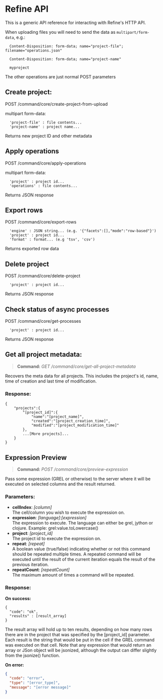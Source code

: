 # Refine API

This is a generic API reference for interacting with Refine's HTTP API.

When uploading files you will need to send the data as `multipart/form-data`, e.g.:

      Content-Disposition: form-data; name="project-file"; filename="operations.json"

      Content-Disposition: form-data; name="project-name"

      myproject
      
The other operations are just normal POST parameters

## Create project:

POST /command/core/create-project-from-upload

multipart form-data:

      'project-file' : file contents...
      'project-name' : project name...
      
Returns new project ID and other metadata

## Apply operations

POST /command/core/apply-operations

multipart form-data:

      'project' : project id...
      'operations' : file contents...
      
Returns JSON response
    
## Export rows

POST /command/core/export-rows

      'engine' : JSON string... (e.g. '{"facets":[],"mode":"row-based"}')
      'project' : project id...
      'format' : format... (e.g 'tsv', 'csv')
      
Returns exported row data
    
## Delete project

POST /command/core/delete-project

      'project' : project id...
      
Returns JSON response
    
## Check status of async processes

POST /command/core/get-processes

      'project' : project id...
      
Returns JSON response
    
## Get all project metadata:
    
> **Command:** _GET /command/core/get-all-project-metadata_

Recovers the meta data for all projects. This includes the project's id, name, time of creation and last time of modification.
    
### Response:
```
{
    "projects":{
        "[project_id]":{
            "name":"[project_name]",
            "created":"[project_creation_time]",
            "modified":"[project_modification_time]"
        },
        ...[More projects]...
    }
}
```
    
## Expression Preview
> **Command:** _POST /command/core/preview-expression_

Pass some expression (GREL or otherwise) to the server where it will be executed on selected columns and the result returned.

### Parameters:
* **cellIndex**: _[column]_  
The cell/column you wish to execute the expression on.
* **expression**: _[language]_:_[expression]_  
The expression to execute. The language can either be grel, jython or clojure. Example: grel:value.toLowercase()
* **project**: _[project_id]_  
The project id to execute the expression on.
* **repeat**: _[repeat]_  
A boolean value (true/false) indicating whether or not this command should be repeated multiple times. A repeated command will be executed until the result of the current iteration equals the result of the previous iteration.
* **repeatCount**: _[repeatCount]_  
The maximum amount of times a command will be repeated.

### Response:
**On success:**
```
{
  "code": "ok",
  "results" : [result_array]
}
```

The result array will hold up to ten results, depending on how many rows there are in the project that was specified by the [project_id] parameter. Each result is the string that would be put in the cell if the GREL command was executed on that cell. Note that any expression that would return an array or JSon object will be jsonized, although the output can differ slightly from the jsonize() function.

**On error:**
```JSON
{
  "code": "error",
  "type": "[error_type]",
  "message": "[error message]"
}
```